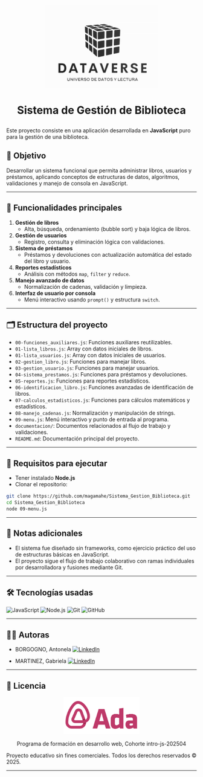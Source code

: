 <p align="center">
  <img src="logo.png" alt="Logo ADA" width="300"/>
</p>

# <p align="center">  Sistema de Gestión de Biblioteca </p> 

Este proyecto consiste en una aplicación desarrollada en **JavaScript** puro para la gestión de una biblioteca. 

## 🎯 Objetivo

Desarrollar un sistema funcional que permita administrar libros, usuarios y préstamos, aplicando conceptos de estructuras de datos, algoritmos, validaciones y manejo de consola en JavaScript.

---
## 🚀 Funcionalidades principales

1. **Gestión de libros**  
   - Alta, búsqueda, ordenamiento (bubble sort) y baja lógica de libros.  
2. **Gestión de usuarios**  
   - Registro, consulta y eliminación lógica con validaciones.  
3. **Sistema de préstamos**  
   - Préstamos y devoluciones con actualización automática del estado del libro y usuario.  
4. **Reportes estadísticos**  
   - Análisis con métodos `map`, `filter` y `reduce`.  
5. **Manejo avanzado de datos**  
   - Normalización de cadenas, validación y limpieza.  
6. **Interfaz de usuario por consola**  
   - Menú interactivo usando `prompt()` y estructura `switch`.

---

## 🗂️ Estructura del proyecto

- `00-funciones_auxiliares.js`: Funciones auxiliares reutilizables.  
- `01-lista_libros.js`: Array con datos iniciales de libros.  
- `01-lista_usuarios.js`: Array con datos iniciales de usuarios.  
- `02-gestion_libro.js`: Funciones para manejar libros.  
- `03-gestion_usuario.js`: Funciones para manejar usuarios.  
- `04-sistema_prestamos.js`: Funciones para préstamos y devoluciones.  
- `05-reportes.js`: Funciones para reportes estadísticos.  
- `06-identificacion_libro.js`: Funciones avanzadas de identificación de libros.  
- `07-calculos_estadisticos.js`: Funciones para cálculos matemáticos y estadísticos.  
- `08-manejo_cadenas.js`: Normalización y manipulación de strings.  
- `09-menu.js`: Menú interactivo y punto de entrada al programa.  
- `documentacion/`: Documentos relacionados al flujo de trabajo y validaciones.  
- `README.md`: Documentación principal del proyecto.

---
## 🧪 Requisitos para ejecutar

- Tener instalado **Node.js**
- Clonar el repositorio:

```bash
git clone https://github.com/magamahe/Sistema_Gestion_Biblioteca.git
cd Sistema_Gestion_Biblioteca
node 09-menu.js
```

---

## 📌 Notas adicionales

- El sistema fue diseñado sin frameworks, como ejercicio práctico del uso de estructuras básicas en JavaScript.
- El proyecto sigue el flujo de trabajo colaborativo con ramas individuales por desarrolladora y fusiones mediante Git.

---
## 🛠️ Tecnologías usadas

<p>
  <img src="https://img.shields.io/badge/JavaScript-F7DF1E?style=for-the-badge&logo=javascript&logoColor=black" alt="JavaScript"/>
  <img src="https://img.shields.io/badge/Node.js-339933?style=for-the-badge&logo=node.js&logoColor=white" alt="Node.js"/>
  <img src="https://img.shields.io/badge/Git-F05032?style=for-the-badge&logo=git&logoColor=white" alt="Git"/>
  <img src="https://img.shields.io/badge/GitHub-181717?style=for-the-badge&logo=github&logoColor=white" alt="GitHub"/>
</p>

---

## 🧑‍💻 Autoras

- BORGOGNO, Antonela [![LinkedIn](https://cdn-icons-png.flaticon.com/24/174/174857.png)](https://www.linkedin.com/in/antonela-borgogno/)


- MARTINEZ, Gabriela  [![LinkedIn](https://cdn-icons-png.flaticon.com/24/174/174857.png)](https://www.linkedin.com/in/magamahe/)
---

## 📄 Licencia
<p align="center">
  <img src="logo_ada.png" alt="Logo ADA" width="200"/>
<center> Programa de formación en desarrollo web, Cohorte intro-js-202504  </center>


Proyecto educativo sin fines comerciales. Todos los derechos reservados © 2025.

---
